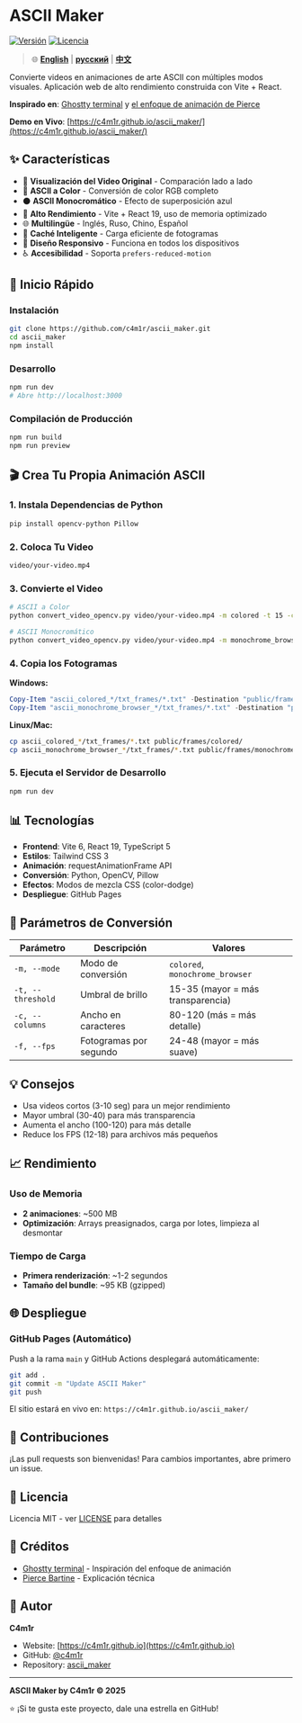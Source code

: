 # ASCII Maker

[![Versión](https://img.shields.io/badge/versión-1.0.1-blue.svg)](https://github.com/c4m1r/ascii_maker)
[![Licencia](https://img.shields.io/badge/licencia-MIT-green.svg)](LICENSE)

> 🌐 **[English](./README.md)** | **[русский](./README_RU.md)** | **[中文](./README_CH.md)**

Convierte videos en animaciones de arte ASCII con múltiples modos visuales. Aplicación web de alto rendimiento construida con Vite + React.

**Inspirado en**: [Ghostty terminal](https://ghostty.org) y [el enfoque de animación de Pierce](https://pierce.dev/notes/making-the-ghostty-animation/)

**Demo en Vivo**: [https://c4m1r.github.io/ascii_maker/](https://c4m1r.github.io/ascii_maker/)

## ✨ Características

- 🎥 **Visualización del Video Original** - Comparación lado a lado
- 🎨 **ASCII a Color** - Conversión de color RGB completo
- ⚫ **ASCII Monocromático** - Efecto de superposición azul
- 🚀 **Alto Rendimiento** - Vite + React 19, uso de memoria optimizado
- 🌐 **Multilingüe** - Inglés, Ruso, Chino, Español
- 💾 **Caché Inteligente** - Carga eficiente de fotogramas
- 📱 **Diseño Responsivo** - Funciona en todos los dispositivos
- ♿ **Accesibilidad** - Soporta `prefers-reduced-motion`

## 🚀 Inicio Rápido

### Instalación

```bash
git clone https://github.com/c4m1r/ascii_maker.git
cd ascii_maker
npm install
```

### Desarrollo

```bash
npm run dev
# Abre http://localhost:3000
```

### Compilación de Producción

```bash
npm run build
npm run preview
```

## 🎬 Crea Tu Propia Animación ASCII

### 1. Instala Dependencias de Python

```bash
pip install opencv-python Pillow
```

### 2. Coloca Tu Video

```bash
video/your-video.mp4
```

### 3. Convierte el Video

```bash
# ASCII a Color
python convert_video_opencv.py video/your-video.mp4 -m colored -t 15 -c 80 -f 24

# ASCII Monocromático
python convert_video_opencv.py video/your-video.mp4 -m monochrome_browser -t 15 -c 80 -f 24
```

### 4. Copia los Fotogramas

**Windows:**
```powershell
Copy-Item "ascii_colored_*/txt_frames/*.txt" -Destination "public/frames/colored/" -Force
Copy-Item "ascii_monochrome_browser_*/txt_frames/*.txt" -Destination "public/frames/monochrome/" -Force
```

**Linux/Mac:**
```bash
cp ascii_colored_*/txt_frames/*.txt public/frames/colored/
cp ascii_monochrome_browser_*/txt_frames/*.txt public/frames/monochrome/
```

### 5. Ejecuta el Servidor de Desarrollo

```bash
npm run dev
```

## 📊 Tecnologías

- **Frontend**: Vite 6, React 19, TypeScript 5
- **Estilos**: Tailwind CSS 3
- **Animación**: requestAnimationFrame API
- **Conversión**: Python, OpenCV, Pillow
- **Efectos**: Modos de mezcla CSS (color-dodge)
- **Despliegue**: GitHub Pages

## 🔧 Parámetros de Conversión

| Parámetro | Descripción | Valores |
|-----------|-------------|---------|
| `-m, --mode` | Modo de conversión | `colored`, `monochrome_browser` |
| `-t, --threshold` | Umbral de brillo | 15-35 (mayor = más transparencia) |
| `-c, --columns` | Ancho en caracteres | 80-120 (más = más detalle) |
| `-f, --fps` | Fotogramas por segundo | 24-48 (mayor = más suave) |

## 💡 Consejos

- Usa videos cortos (3-10 seg) para un mejor rendimiento
- Mayor umbral (30-40) para más transparencia
- Aumenta el ancho (100-120) para más detalle
- Reduce los FPS (12-18) para archivos más pequeños

## 📈 Rendimiento

### Uso de Memoria
- **2 animaciones**: ~500 MB
- **Optimización**: Arrays preasignados, carga por lotes, limpieza al desmontar

### Tiempo de Carga
- **Primera renderización**: ~1-2 segundos
- **Tamaño del bundle**: ~95 KB (gzipped)

## 🌐 Despliegue

### GitHub Pages (Automático)

Push a la rama `main` y GitHub Actions desplegará automáticamente:

```bash
git add .
git commit -m "Update ASCII Maker"
git push
```

El sitio estará en vivo en: `https://c4m1r.github.io/ascii_maker/`

## 🤝 Contribuciones

¡Las pull requests son bienvenidas! Para cambios importantes, abre primero un issue.

## 📄 Licencia

Licencia MIT - ver [LICENSE](LICENSE) para detalles

## 🙏 Créditos

- [Ghostty terminal](https://ghostty.org) - Inspiración del enfoque de animación
- [Pierce Bartine](https://pierce.dev/notes/making-the-ghostty-animation/) - Explicación técnica

## 👤 Autor

**C4m1r**
- Website: [https://c4m1r.github.io](https://c4m1r.github.io)
- GitHub: [@c4m1r](https://github.com/c4m1r)
- Repository: [ascii_maker](https://github.com/c4m1r/ascii_maker)

---

**ASCII Maker by C4m1r © 2025**

⭐ ¡Si te gusta este proyecto, dale una estrella en GitHub!

